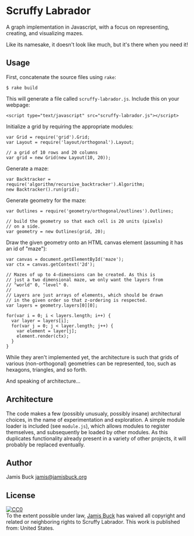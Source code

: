 # Scruffy Labrador

A graph implementation in Javascript, with a focus on representing,
creating, and visualizing mazes.

Like its namesake, it doesn't look like much, but it's there when you
need it!

## Usage

First, concatenate the source files using `rake`:

    $ rake build

This will generate a file called `scruffy-labrador.js`. Include this
on your webpage:

    <script type="text/javascript" src="scruffy-labrador.js"></script>

Initialize a grid by requiring the appropriate modules:

    var Grid = require('grid').Grid;
    var Layout = require('layout/orthogonal').Layout;

    // a grid of 10 rows and 20 columns
    var grid = new Grid(new Layout(10, 20));

Generate a maze:

    var Backtracker = require('algorithm/recursive_backtracker').Algorithm;
    new Backtracker().run(grid);

Generate geometry for the maze:

    var Outlines = require('geometry/orthogonal/outlines').Outlines;

    // build the geometry so that each cell is 20 units (pixels)
    // on a side.
    var geometry = new Outlines(grid, 20);

Draw the given geometry onto an HTML canvas element (assuming it has
an id of "maze"):

    var canvas = document.getElementById('maze');
    var ctx = canvas.getContext('2d');

    // Mazes of up to 4-dimensions can be created. As this is
    // just a two dimensional maze, we only want the layers from
    // "world" 0, "level" 0.
    //
    // Layers are just arrays of elements, which should be drawn
    // in the given order so that z-ordering is respected.
    var layers = geometry.layers[0][0];

    for(var i = 0; i < layers.length; i++) {
      var layer = layers[i];
      for(var j = 0; j < layer.length; j++) {
        var element = layer[j];
        element.render(ctx);
      }
    }

While they aren't implemented yet, the architecture is such that grids
of various (non-orthogonal) geometries can be represented, too, such
as hexagons, triangles, and so forth.

And speaking of architecture...

## Architecture

The code makes a few (possibly unusualy, possibly insane) architectural
choices, in the name of experimentation and exploration. A simple
module loader is included (see `module.js`), which allows modules to
register themselves, and subsequently be loaded by other modules. As
this duplicates functionality already present in a variety of other
projects, it will probably be replaced eventually.

## Author

Jamis Buck <jamis@jamisbuck.org>

## License

<p xmlns:dct="http://purl.org/dc/terms/" xmlns:vcard="http://www.w3.org/2001/vcard-rdf/3.0#">
  <a rel="license" href="http://creativecommons.org/publicdomain/zero/1.0/">
    <img src="http://i.creativecommons.org/p/zero/1.0/88x31.png" style="border-style: none;" alt="CC0" />
  </a>
  <br />
  To the extent possible under law,
  <a rel="dct:publisher" href="https://github.com/jamis/scruffy-labrador"><span property="dct:title">Jamis Buck</span></a>
  has waived all copyright and related or neighboring rights to
  <span property="dct:title">Scruffy Labrador</span>.
  This work is published from:
  <span property="vcard:Country" datatype="dct:ISO3166" content="US" about="https://github.com/jamis/scruffy-labrador">United States</span>.
</p>
